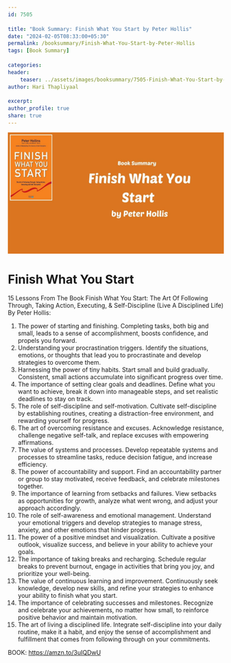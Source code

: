 ```yaml
---                            
id: 7505                            
                          
title: "Book Summary: Finish What You Start by Peter Hollis"                     
date: "2024-02-05T08:33:00+05:30"                            
permalink: /booksummary/Finish-What-You-Start-by-Peter-Hollis                      
tags: [Book Summary]                     
                            
categories:                            
header:                            
    teaser: ../assets/images/booksummary/7505-Finish-What-You-Start-by-Peter-Hollis.jpg                         
author: Hari Thapliyaal                            

excerpt:                            
author_profile: true                            
share: true                            
---                            
```

                            
![Finish What You Start by Peter Hollis](../assets/images/booksummary/7505-Finish-What-You-Start-by-Peter-Hollis.jpg)                                 
   
# Finish What You Start

15 Lessons From The Book Finish What You Start: The Art Of Following Through, Taking Action, Executing, & Self-Discipline (Live A Disciplined Life) By Peter Hollis:   
   
1. The power of starting and finishing. Completing tasks, both big and small, leads to a sense of accomplishment, boosts confidence, and propels you forward.
2. Understanding your procrastination triggers. Identify the situations, emotions, or thoughts that lead you to procrastinate and develop strategies to overcome them.
3. Harnessing the power of tiny habits. Start small and build gradually. Consistent, small actions accumulate into significant progress over time.
4. The importance of setting clear goals and deadlines. Define what you want to achieve, break it down into manageable steps, and set realistic deadlines to stay on track.
5. The role of self-discipline and self-motivation. Cultivate self-discipline by establishing routines, creating a distraction-free environment, and rewarding yourself for progress.
6. The art of overcoming resistance and excuses. Acknowledge resistance, challenge negative self-talk, and replace excuses with empowering affirmations.
7. The value of systems and processes. Develop repeatable systems and processes to streamline tasks, reduce decision fatigue, and increase efficiency.
8. The power of accountability and support. Find an accountability partner or group to stay motivated, receive feedback, and celebrate milestones together.
9. The importance of learning from setbacks and failures. View setbacks as opportunities for growth, analyze what went wrong, and adjust your approach accordingly.
10. The role of self-awareness and emotional management. Understand your emotional triggers and develop strategies to manage stress, anxiety, and other emotions that hinder progress.
11. The power of a positive mindset and visualization. Cultivate a positive outlook, visualize success, and believe in your ability to achieve your goals.
12. The importance of taking breaks and recharging. Schedule regular breaks to prevent burnout, engage in activities that bring you joy, and prioritize your well-being.
13. The value of continuous learning and improvement. Continuously seek knowledge, develop new skills, and refine your strategies to enhance your ability to finish what you start.
14. The importance of celebrating successes and milestones. Recognize and celebrate your achievements, no matter how small, to reinforce positive behavior and maintain motivation.
15. The art of living a disciplined life. Integrate self-discipline into your daily routine, make it a habit, and enjoy the sense of accomplishment and fulfillment that comes from following through on your commitments.

BOOK: https://amzn.to/3uIQDwU